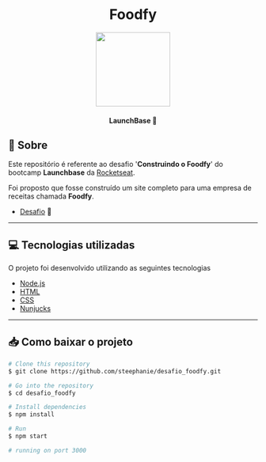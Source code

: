 <div align="center">
<h1 align="center">Foodfy</h1>
  <img src="https://user-images.githubusercontent.com/62578862/112757494-4b045500-8fc0-11eb-9d4b-c4afd079b0a6.png" height ="150" width="150">

</div>

<h4 align="center">
  LaunchBase 🚀
</h4>


## 🔖 Sobre 

Este repositório é referente ao desafio '**Construindo o Foodfy**' do bootcamp **Launchbase** da [Rocketseat](https://rocketseat.com.br/).

Foi proposto que fosse construído um site completo para uma empresa de receitas chamada **Foodfy**.
- [Desafio](https://github.com/Rocketseat/bootcamp-launchbase-desafios-02/blob/master/desafios/02-foodfy.md) 🚀



---
## 💻 Tecnologias utilizadas 

O projeto foi desenvolvido utilizando as seguintes tecnologias

- [Node.js](https://nodejs.org/en/)
- [HTML](https://developer.mozilla.org/pt-BR/docs/Web/HTML)
- [CSS](https://developer.mozilla.org/pt-BR/docs/Web/CSS)
- [Nunjucks](https://mozilla.github.io/nunjucks/)

___
## 📥 Como baixar o projeto

```bash
# Clone this repository
$ git clone https://github.com/steephanie/desafio_foodfy.git

# Go into the repository
$ cd desafio_foodfy

# Install dependencies
$ npm install

# Run
$ npm start

# running on port 3000
```
